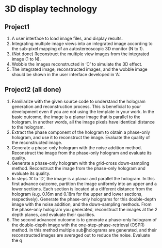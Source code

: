 # 3D display technology
## Project1
1. A user interface to load image files, and display results. 
2. Integrating multiple image views into an integrated image according to the sub-pixel mapping of an autostereoscopic 3D monitor (N to 1). 
3. (Not done) Reconstruct the multiple view images from the integrated image (1 to
N). 
4. Wobble the images reconstructed in ‘C’ to simulate the 3D effect. 
5. The integrated image, reconstructed images, and the wobble image
should be shown in the user interface developed in ‘A’.
## Project2 (all done)
1. Familiarize with the given source code to understand the hologram generation and 
reconstruction process. This is beneficial to your development even if you are not using the 
template in your work. In the basic outcome, the image is a planar image that is parallel to 
the hologram. In another words, all the image pixels have identical distance to the hologram.
2. Extract the phase component of the hologram to obtain a phase-only hologram, and use it to 
reconstruct the image. Evaluate the quality of the reconstructed image.
3. Generate a phase-only hologram with the noise addition method. Reconstruct the image from 
the phase-only hologram and evaluate its quality.
4. Generate a phase-only hologram with the grid-cross down-sampling method. Reconstruct the 
image from the phase-only hologram and evaluate its quality.
5. In steps ‘A’ to ‘D’, the image is a planar and parallel the hologram. In this first advance 
outcome, partition the image uniformly into an upper and a lower sections. Each section is 
located at a different distance from the hologram (e.g. 0.16m and 0.18m for the upper and 
lower sections, respectively). Generate the phase-only holograms for this double-depth image 
with the noise addition, and the down-sampling methods. From the phase-only hologram you 
generated, reconstruct the images at the 2 depth planes, and evaluate their qualities.
6. The second advanced outcome is to generate a phase-only hologram of the double-depth 
image with the one-step-phase-retrieval (OSPR) method. In this method multiple subholograms are generated, and their reconstructed images are averaged out to reduce the noise. 
Evaluate the q